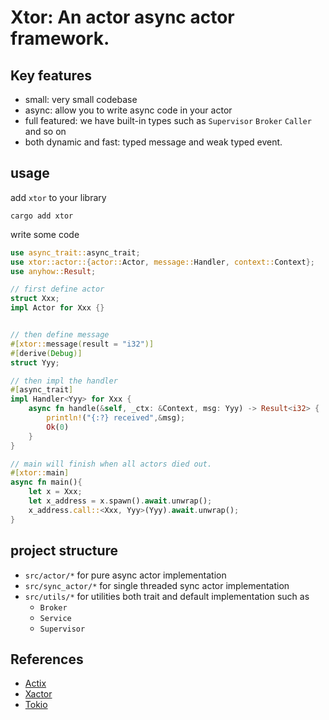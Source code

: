 # Xtor: An actor async actor framework.

## Key features
- small: very small codebase
- async: allow you to write async code in your actor
- full featured: we have built-in types such as `Supervisor` `Broker` `Caller` and so on
- both dynamic and fast: typed message and weak typed event.

## usage

add `xtor` to your library
```
cargo add xtor
```

write some code
```rs
use async_trait::async_trait;
use xtor::actor::{actor::Actor, message::Handler, context::Context};
use anyhow::Result;

// first define actor
struct Xxx;
impl Actor for Xxx {}


// then define message
#[xtor::message(result = "i32")]
#[derive(Debug)]
struct Yyy;

// then impl the handler
#[async_trait]
impl Handler<Yyy> for Xxx {
    async fn handle(&self, _ctx: &Context, msg: Yyy) -> Result<i32> {
        println!("{:?} received",&msg);
        Ok(0)
    }
}

// main will finish when all actors died out.
#[xtor::main]
async fn main(){
    let x = Xxx;
    let x_address = x.spawn().await.unwrap();
    x_address.call::<Xxx, Yyy>(Yyy).await.unwrap();
}
```


## project structure
- `src/actor/*` for pure async actor implementation
- `src/sync_actor/*` for single threaded sync actor implementation
- `src/utils/*` for utilities both trait and default implementation such as
  - `Broker`
  - `Service`
  - `Supervisor`


## References
- [Actix](https://github.com/actix/actix)
- [Xactor](https://github.dev/sunli829/xactor)
- [Tokio](https://github.com/tokio-rs/tokio)
